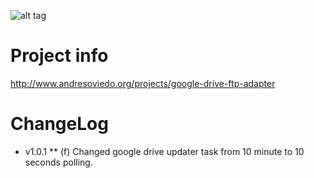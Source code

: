 ![alt tag](https://googledrive.com/host/0BxpnQDC5hjw-RVlQTFM4ZzNWOVk/google-drive-ftp-adapter/icon.jpeg)


Project info
============ 

http://www.andresoviedo.org/projects/google-drive-ftp-adapter


ChangeLog
=========

 * v1.0.1
  ** (f) Changed google drive updater task from 10 minute to 10 seconds polling. 

